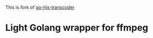 This is fork of [go-hls-transcoder](https://github.com/rendyfebry/go-hls-transcoder)

# Light Golang wrapper for ffmpeg
